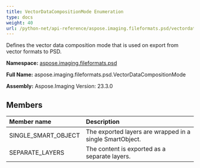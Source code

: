 ```yaml
---
title: VectorDataCompositionMode Enumeration
type: docs
weight: 40
url: /python-net/api-reference/aspose.imaging.fileformats.psd/vectordatacompositionmode/
---
```


Defines the vector data composition mode that is used on export from vector formats to PSD.

**Namespace:** [aspose.imaging.fileformats.psd](/imaging/python-net/api-reference/aspose.imaging.fileformats.psd/)

**Full Name:** aspose.imaging.fileformats.psd.VectorDataCompositionMode

**Assembly:**  Aspose.Imaging Version: 23.3.0

## **Members**
|**Member name**|**Description**|
| :- | :- |
|SINGLE_SMART_OBJECT|The exported layers are wrapped in a single SmartObject.|
|SEPARATE_LAYERS|The content is exported as a separate layers.|
